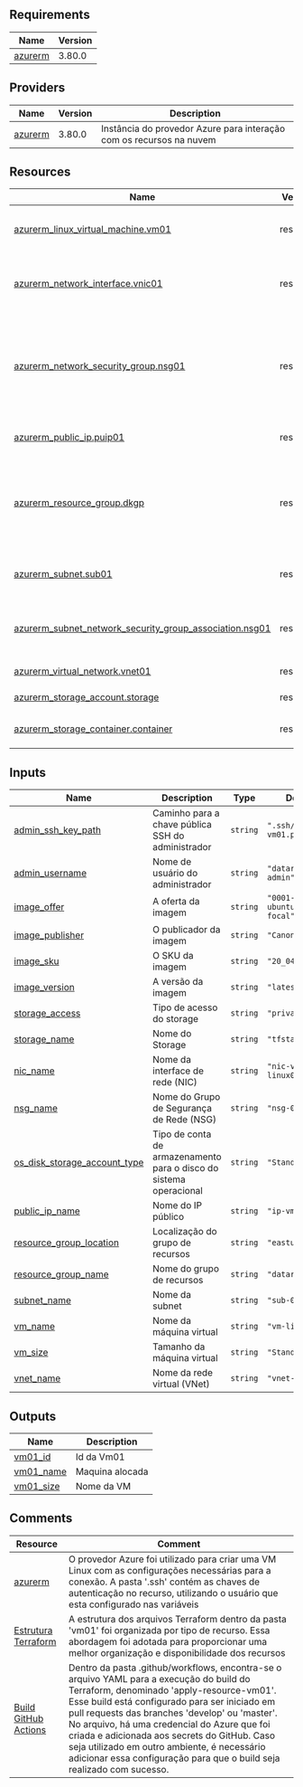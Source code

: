 ## Requirements

| Name | Version |
|------|---------|
| <a name="requirement_azurerm"></a> [azurerm](#requirement\_azurerm) | 3.80.0 |

## Providers

| Name | Version | Description |
|------|---------|-------------|
| <a name="provider_azurerm"></a> [azurerm](#provider\_azurerm) | 3.80.0 | Instância do provedor Azure para interação com os recursos na nuvem

## Resources

| Name | Version | Description |
|------|---------|-------------|
| [azurerm_linux_virtual_machine.vm01](https://registry.terraform.io/providers/hashicorp/azurerm/3.80.0/docs/resources/linux_virtual_machine) | resource | Máquina virtual criada no ambiente do Azure |
| [azurerm_network_interface.vnic01](https://registry.terraform.io/providers/hashicorp/azurerm/3.80.0/docs/resources/network_interface) | resource | Interface de rede virtual para conexão da VM com a rede do Azure |
| [azurerm_network_security_group.nsg01](https://registry.terraform.io/providers/hashicorp/azurerm/3.80.0/docs/resources/network_security_group) | resource | Grupo de segurança que gera as regras de rede da nossa máquina (exemplo: abertura de portas de entrada e saída) |
| [azurerm_public_ip.puip01](https://registry.terraform.io/providers/hashicorp/azurerm/3.80.0/docs/resources/public_ip) | resource | IP público para conexão externa |
| [azurerm_resource_group.dkgp](https://registry.terraform.io/providers/hashicorp/azurerm/3.80.0/docs/resources/resource_group) | resource | Grupo de recursos do Azure para organização do ambiente e comunicação entre os recursos |
| [azurerm_subnet.sub01](https://registry.terraform.io/providers/hashicorp/azurerm/3.80.0/docs/resources/subnet) | resource | Subnet criada para configuração na vm01 |
| [azurerm_subnet_network_security_group_association.nsg01](https://registry.terraform.io/providers/hashicorp/azurerm/3.80.0/docs/resources/subnet_network_security_group_association) | resource | Associação da subnet ao grupo de segurança de rede |
| [azurerm_virtual_network.vnet01](https://registry.terraform.io/providers/hashicorp/azurerm/3.80.0/docs/resources/virtual_network) | resource | Configuração da rede virtual
| [azurerm_storage_account.storage](https://registry.terraform.io/providers/hashicorp/azurerm/3.80.0/docs/resources/storage_account) | resource | Storage de armazenamento
| [azurerm_storage_container.container](https://registry.terraform.io/providers/hashicorp/azurerm/3.80.0/docs/resources/storage_container) | resource | Container de armazenamento no storage

## Inputs

| Name | Description | Type | Default | Required |
|------|-------------|------|---------|:--------:|
| <a name="input_admin_ssh_key_path"></a> [admin\_ssh\_key\_path](#input\_admin\_ssh\_key\_path) | Caminho para a chave pública SSH do administrador | `string` | `".ssh/admin-vm01.pub"` | no |
| <a name="input_admin_username"></a> [admin\_username](#input\_admin\_username) | Nome de usuário do administrador | `string` | `"datarisk-admin"` | no |
| <a name="input_image_offer"></a> [image\_offer](#input\_image\_offer) | A oferta da imagem | `string` | `"0001-com-ubuntu-server-focal"` | no |
| <a name="input_image_publisher"></a> [image\_publisher](#input\_image\_publisher) | O publicador da imagem | `string` | `"Canonical"` | no |
| <a name="input_image_sku"></a> [image\_sku](#input\_image\_sku) | O SKU da imagem | `string` | `"20_04-lts"` | no |
| <a name="input_image_version"></a> [image\_version](#input\_image\_version) | A versão da imagem | `string` | `"latest"` | no |
| <a name="input_storage_access"></a> [storage\_access](#input\_storage\_access) | Tipo de acesso do storage | `string` | `"private"` | no |
| <a name="input_storage_name"></a> [storage\_name](#input\_storage\_name) | Nome do Storage | `string` | `"tfstate"` | no |
| <a name="input_nic_name"></a> [nic\_name](#input\_nic\_name) | Nome da interface de rede (NIC) | `string` | `"nic-vm-linux01"` | no |
| <a name="input_nsg_name"></a> [nsg\_name](#input\_nsg\_name) | Nome do Grupo de Segurança de Rede (NSG) | `string` | `"nsg-01"` | no |
| <a name="input_os_disk_storage_account_type"></a> [os\_disk\_storage\_account\_type](#input\_os\_disk\_storage\_account\_type) | Tipo de conta de armazenamento para o disco do sistema operacional | `string` | `"Standard_LRS"` | no |
| <a name="input_public_ip_name"></a> [public\_ip\_name](#input\_public\_ip\_name) | Nome do IP público | `string` | `"ip-vm-linux01"` | no |
| <a name="input_resource_group_location"></a> [resource\_group\_location](#input\_resource\_group\_location) | Localização do grupo de recursos | `string` | `"eastus2"` | no |
| <a name="input_resource_group_name"></a> [resource\_group\_name](#input\_resource\_group\_name) | Nome do grupo de recursos | `string` | `"datarisk"` | no |
| <a name="input_subnet_name"></a> [subnet\_name](#input\_subnet\_name) | Nome da subnet | `string` | `"sub-01"` | no |
| <a name="input_vm_name"></a> [vm\_name](#input\_vm\_name) | Nome da máquina virtual | `string` | `"vm-linux01"` | no |
| <a name="input_vm_size"></a> [vm\_size](#input\_vm\_size) | Tamanho da máquina virtual | `string` | `"Standard_B2ms"` | no |
| <a name="input_vnet_name"></a> [vnet\_name](#input\_vnet\_name) | Nome da rede virtual (VNet) | `string` | `"vnet-01"` | no |

## Outputs

| Name | Description |
|------|-------------|
| <a name="output_vm01_id"></a> [vm01\_id](#output\_vm01\_id) | Id da Vm01 |
| <a name="output_vm01_name"></a> [vm01\_name](#output\_vm01\_name) | Maquina alocada |
| <a name="output_vm01_size"></a> [vm01\_size](#output\_vm01\_size) | Nome da VM |

## Comments


| Resource | Comment |
|------|-------------|
| <a name="provider_azurerm"></a> [azurerm](#provider\_azurerm) |  O provedor Azure foi utilizado para criar uma VM Linux com as configurações necessárias para a conexão. A pasta '.ssh' contém as chaves de autenticação no recurso, utilizando o usuário que esta  configurado nas variáveis |
|[Estrutura Terraform](./)| A estrutura dos arquivos Terraform dentro da pasta 'vm01' foi organizada por tipo de recurso. Essa abordagem foi adotada para proporcionar uma melhor organização e disponibilidade dos recursos |
[Build GitHub Actions](../.github/workflows/apply-resource-vm01.yml) | Dentro da pasta .github/workflows, encontra-se o arquivo YAML para a execução do build do Terraform, denominado 'apply-resource-vm01'. Esse build está configurado para ser iniciado em pull requests das branches 'develop' ou 'master'. No arquivo, há uma credencial do Azure que foi criada e adicionada aos secrets do GitHub. Caso seja utilizado em outro ambiente, é necessário adicionar essa configuração para que o build seja realizado com sucesso.
